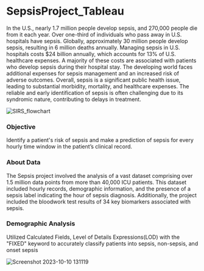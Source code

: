 # SepsisProject_Tableau
In the U.S., nearly 1.7 million people develop sepsis, and 270,000 people die from it each year. Over one-third of individuals who pass away in U.S. hospitals have sepsis. Globally, approximately 30 million people develop sepsis, resulting in 6 million deaths annually. Managing sepsis in U.S. hospitals costs $24 billion annually, which accounts for 13% of U.S. healthcare expenses. A majority of these costs are associated with patients who develop sepsis during their hospital stay. The developing world faces additional expenses for sepsis management and an increased risk of adverse outcomes. Overall, sepsis is a significant public health issue, leading to substantial morbidity, mortality, and healthcare expenses. The reliable and early identification of sepsis is often challenging due to its syndromic nature, contributing to delays in treatment.

![SIRS_flowchart](https://github.com/KrishnaVidja/SepsisProject_Tableau/assets/106781881/5f28b80c-e729-43f6-b514-289fad9ad9ec)
### Objective
Identify a patient's risk of sepsis and make a prediction of sepsis for every hourly time window in the patient’s clinical record.

### About Data
The Sepsis project involved the analysis of a vast dataset comprising over 1.5 million data points from more than 40,000 ICU patients. This dataset included hourly records, demographic information, and the presence of a sepsis label indicating the hour of sepsis diagnosis. Additionally, the project included the bloodwork test results of 34 key biomarkers associated with sepsis.

### Demographic Analysis
Utilized Calculated Fields, Level of Details Expressions(LOD) with the "FIXED" keyword to accurately classify patients into sepsis, non-sepsis, and onset sepsis

![Screenshot 2023-10-10 131119](https://github.com/KrishnaVidja/SepsisProject_Tableau/assets/106781881/4cbce868-4447-4f68-8e70-24c0b4c27867)
